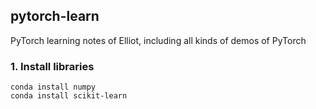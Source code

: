 ## pytorch-learn
PyTorch learning notes of Elliot, including all kinds of demos of PyTorch


### 1. Install libraries

```
conda install numpy
conda install scikit-learn
```